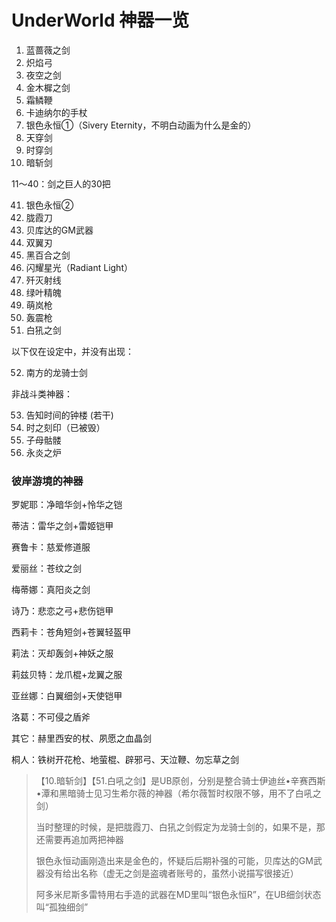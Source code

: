 # UnderWorld 神器一览

1. 蓝蔷薇之剑
2. 炽焰弓
3. 夜空之剑
4. 金木樨之剑
5. 霜鳞鞭
6. 卡迪纳尔的手杖
7. 银色永恒①（Sivery Eternity，不明白动画为什么是金的）
8. 天穿剑
9. 时穿剑
10. 暗斩剑

11～40：剑之巨人的30把

41. 银色永恒②
42. 胧霞刀
43. 贝库达的GM武器
44. 双翼刃
45. 黑百合之剑
46. 闪耀星光（Radiant Light）
47. 歼灭射线
48. 绿叶精魄
49. 萌岚枪
50. 轰震枪
51. 白犼之剑

以下仅在设定中，并没有出现：

52. 南方的龙骑士剑

非战斗类神器：

53. 告知时间的钟楼 (若干)
54. 时之刻印（已被毁）
55. 子母骷髅
56. 永炎之炉


### 彼岸游境的神器

罗妮耶：净暗华剑+怜华之铠

蒂洁：雷华之剑+雷姬铠甲

赛鲁卡：慈爱修道服

爱丽丝：苍纹之剑

梅蒂娜：真阳炎之剑

诗乃：悲恋之弓+悲伤铠甲

西莉卡：苍角短剑+苍翼轻盔甲

莉法：灭却轰剑+神妖之服

莉兹贝特：龙爪棍+龙翼之服

亚丝娜：白翼细剑+天使铠甲

洛葛：不可侵之盾斧

其它：赫里西安的杖、夙愿之血晶剑

桐人：铁树开花枪、地萤棍、辟邪弓、天泣鞭、勿忘草之剑

> 【10.暗斩剑】【51.白吼之剑】是UB原创，分别是整合骑士伊迪丝•辛赛西斯•潭和黑暗骑士见习生希尔薇的神器（希尔薇暂时权限不够，用不了白吼之剑）
> 
>  当时整理的时候，是把胧霞刀、白犼之剑假定为龙骑士剑的，如果不是，那还需要再追加两把神器
> 
>  银色永恒动画刚造出来是金色的，怀疑后后期补强的可能，贝库达的GM武器没有给出名称（虚无之剑是盗魂者账号的，虽然小说描写很接近）
> 
>  阿多米尼斯多雷特用右手造的武器在MD里叫“银色永恒R”，在UB细剑状态叫“孤独细剑”
